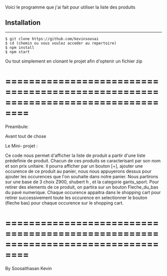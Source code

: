 Voici le programme que j'ai fait pour utiliser la liste des produits

## Installation
***
```
$ git clone https://github.com/kevinsoosai
$ cd (chemin ou vous voulez acceder au repertoire)
$ npm install
$ npm start
```
Ou tout simplement en clonant le projet  afin d'optenir un fichier zip

==================================================================================
==================================================================================
Preambule:

Avant tout de chose 

Le  Mini- projet : 

Ce code nous permet d'afficher la liste de produit a partir d'une liste prédefinie de produit. Chacun de ces produits se caracterisant par son nom et son prix unitaire.
Il pourra afficher par un bouton [+], ajouter une occurence de ce produit au panier, nous nous appuyerons dessus pour ajouter les occurences que l'on souhaite dans notre panier.
Nous partirons sur une base de 3 choix Z900,  shubert h ,  et la categorie gants_sport.
Pour retirer des elements de ce produit, on partira sur un bouton Fleche_du_bas du pavé numerique.
Chaque occurence appaitra dans le shopping cart pour retirer successivement toute les occurence en selectionner le bouton (fleche bas) pour chaque occurence sur le shopping cart.

==================================================================================
==================================================================================


By Soosaithasan Kevin



